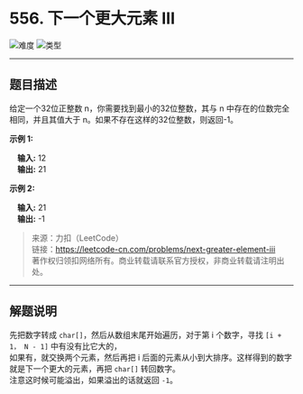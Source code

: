 # 556. 下一个更大元素 III

![难度](https://img.shields.io/badge/难度-中等-f0ad4e.svg?logo=leetcode&style=flat)  ![类型](https://img.shields.io/badge/类型-数组-violet.svg?style=flat)

---

## 题目描述

给定一个32位正整数 n，你需要找到最小的32位整数，其与 n 中存在的位数完全相同，并且其值大于 n。如果不存在这样的32位整数，则返回-1。

**示例 1:**  

&emsp;**输入:** 12  
&emsp;**输出:** 21  

**示例 2:**  

&emsp;**输入:** 21  
&emsp;**输出:** -1  

> 来源：力扣（LeetCode）  
> 链接：https://leetcode-cn.com/problems/next-greater-element-iii  
> 著作权归领扣网络所有。商业转载请联系官方授权，非商业转载请注明出处。  

---

## 解题说明

先把数字转成 `char[]`，然后从数组末尾开始遍历，对于第 i 个数字，寻找 `[i + 1， N - 1]` 中有没有比它大的，  
如果有，就交换两个元素，然后再把 i 后面的元素从小到大排序。这样得到的数字就是下一个更大的元素，再把 `char[]` 转回数字。  
注意这时候可能溢出，如果溢出的话就返回 `-1`。
